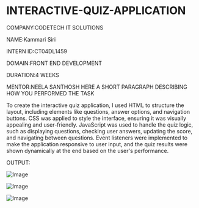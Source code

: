 # INTERACTIVE-QUIZ-APPLICATION

COMPANY:CODETECH IT SOLUTIONS

NAME:Kammari Siri

INTERN ID:CT04DL1459

DOMAIN:FRONT END DEVELOPMENT

DURATION:4 WEEKS

MENTOR:NEELA SANTHOSH 
HERE A SHORT PARAGRAPH DESCRIBING HOW YOU PERFORMED THE TASK

To create the interactive quiz application, I used HTML to structure the layout, including elements like questions, answer options, and navigation buttons. CSS was applied to style the interface, ensuring it was visually appealing and user-friendly. JavaScript was used to handle the quiz logic, such as displaying questions, checking user answers, updating the score, and navigating between questions. Event listeners were implemented to make the application responsive to user input, and the quiz results were shown dynamically at the end based on the user's performance.

OUTPUT:

![Image](https://github.com/user-attachments/assets/f8113022-f80b-4fb1-ba0b-a7c31f6ace93)

![Image](https://github.com/user-attachments/assets/f2908be5-7e73-46c0-9f89-ade2bbfa7606)

![Image](https://github.com/user-attachments/assets/ecc00997-d94d-4ea5-a9ce-154529d76fb1)
